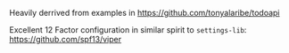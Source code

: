 Heavily derrived from examples in https://github.com/tonyalaribe/todoapi

Excellent 12 Factor configuration in similar spirit to `settings-lib`: https://github.com/spf13/viper

